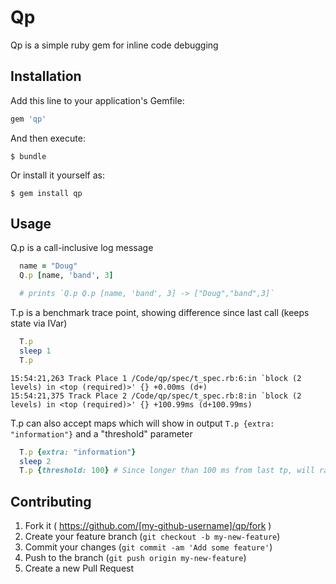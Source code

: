 # Qp

Qp is a simple ruby gem for inline code debugging

## Installation

Add this line to your application's Gemfile:

```ruby
gem 'qp'
```

And then execute:

    $ bundle

Or install it yourself as:

    $ gem install qp

## Usage

Q.p is a call-inclusive log message

```ruby
  name = "Doug"
  Q.p [name, 'band', 3]

  # prints `Q.p Q.p [name, 'band', 3] -> ["Doug","band",3]`
```

T.p is a benchmark trace point, showing difference since last call (keeps state via IVar)

```ruby
  T.p
  sleep 1
  T.p
```

```
15:54:21,263 Track Place 1 /Code/qp/spec/t_spec.rb:6:in `block (2 levels) in <top (required)>' {} +0.00ms (d+)
15:54:21,375 Track Place 2 /Code/qp/spec/t_spec.rb:8:in `block (2 levels) in <top (required)>' {} +100.99ms (d+100.99ms)
```

T.p can also accept maps which will show in output `T.p {extra: "information"}` and a "threshold" parameter

```ruby
  T.p {extra: "information"}
  sleep 2
  T.p {threshold: 100} # Since longer than 100 ms from last tp, will raise an exception
```

## Contributing

1. Fork it ( https://github.com/[my-github-username]/qp/fork )
2. Create your feature branch (`git checkout -b my-new-feature`)
3. Commit your changes (`git commit -am 'Add some feature'`)
4. Push to the branch (`git push origin my-new-feature`)
5. Create a new Pull Request
